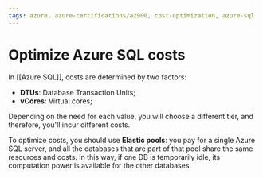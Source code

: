 ```yaml
---
tags: azure, azure-certifications/az900, cost-optimization, azure-sql
---
```


# Optimize Azure SQL costs

In [[Azure SQL]], costs are determined by two factors:

- **DTUs**: Database Transaction Units;
- **vCores**: Virtual cores;

Depending on the need for each value, you will choose a different tier, and therefore, you'll incur different costs.

To optimize costs, you should use **Elastic pools**: you pay for a single Azure SQL server, and all the databases that are part of that pool share the same resources and costs. In this way, if one DB is temporarily idle, its computation power is available for the other databases.